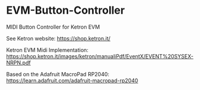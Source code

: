 # EVM-Button-Controller
MIDI Button Controller for Ketron EVM

See Ketron website: https://shop.ketron.it/

Ketron EVM Midi Implementation: https://shop.ketron.it/images/ketron/manualiPdf/EventX/EVENT%20SYSEX-NRPN.pdf

Based on the Adafruit MacroPad RP2040: https://learn.adafruit.com/adafruit-macropad-rp2040






